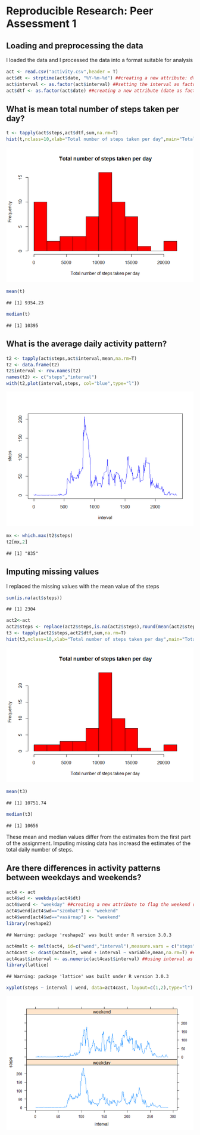 # Reproducible Research: Peer Assessment 1


## Loading and preprocessing the data

I loaded the data and I processed the data into a format suitable for analysis


```r
act <- read.csv("activity.csv",header = T)
act$dt <- strptime(act$date, "%Y-%m-%d") ##creating a new attribute: dt which is the date in POSIXt
act$interval <- as.factor(act$interval) ##setting the interval as factor
act$dtf <- as.factor(act$date) ##creating a new attribute (date as factor)
```


## What is mean total number of steps taken per day?


```r
t <- tapply(act$steps,act$dtf,sum,na.rm=T)
hist(t,nclass=10,xlab="Total number of steps taken per day",main="Total number of steps taken per day",col="red")
```

![](PA1_template_files/figure-html/totalstep-1.png) 

```r
mean(t)
```

```
## [1] 9354.23
```

```r
median(t)
```

```
## [1] 10395
```




## What is the average daily activity pattern?


```r
t2 <- tapply(act$steps,act$interval,mean,na.rm=T)
t2 <- data.frame(t2)
t2$interval <- row.names(t2)
names(t2) <- c("steps","interval")
with(t2,plot(interval,steps, col="blue",type="l"))
```

![](PA1_template_files/figure-html/aveact-1.png) 

```r
mx <- which.max(t2$steps)
t2[mx,2]
```

```
## [1] "835"
```

## Imputing missing values

I replaced the missing values with the mean value of the steps

```r
sum(is.na(act$steps))  
```

```
## [1] 2304
```

```r
act2<-act
act2$steps <- replace(act2$steps,is.na(act2$steps),round(mean(act2$steps,na.rm=T),0)) ##replacing the missing values with the mean value
t3 <- tapply(act2$steps,act2$dtf,sum,na.rm=T)
hist(t3,nclass=10,xlab="Total number of steps taken per day",main="Total number of steps taken per day",col="red")
```

![](PA1_template_files/figure-html/missingv-1.png) 

```r
mean(t3)
```

```
## [1] 10751.74
```

```r
median(t3)
```

```
## [1] 10656
```
These mean and median values differ from the estimates from the first part of the assignment. Imputing missing data has increasd the estimates of the total daily number of steps.



## Are there differences in activity patterns between weekdays and weekends?


```r
act4 <- act
act4$wd <- weekdays(act4$dt) 
act4$wend <- "weekday" ##creating a new attribute to flag the weekend days
act4$wend[act4$wd=="szombat"] <- "weekend"
act4$wend[act4$wd=="vasárnap"] <- "weekend"
library(reshape2)
```

```
## Warning: package 'reshape2' was built under R version 3.0.3
```

```r
act4melt <- melt(act4, id=c("wend","interval"),measure.vars = c("steps")) ##melting data
act4cast <- dcast(act4melt, wend + interval ~ variable,mean,na.rm=T) ##casting data
act4cast$interval <- as.numeric(act4cast$interval) ##using interval as numeric
library(lattice) 
```

```
## Warning: package 'lattice' was built under R version 3.0.3
```

```r
xyplot(steps ~ interval | wend, data=act4cast, layout=c(1,2),type="l")
```

![](PA1_template_files/figure-html/weekends-1.png) 
